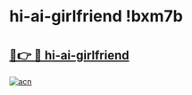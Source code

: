 # hi-ai-girlfriend !bxm7b

# <h2><a href="https://f12wi0.esa.edu.pl?title=hi-ai-girlfriend&ref=bxm7b">🔗👉 🔴 hi-ai-girlfriend</a></h2>

[![acn](https://github.com/user-attachments/assets/0f9c940e-d8b0-45ae-aac7-cd30a18b3e1c)](https://f12wi0.esa.edu.pl?title=hi-ai-girlfriend&ref=bxm7b)


